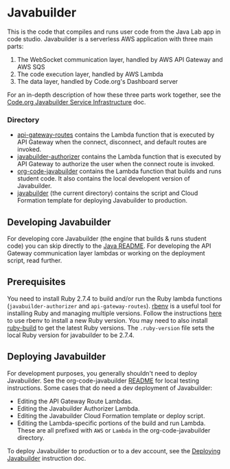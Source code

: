 # Javabuilder

This is the code that compiles and runs user code from the Java Lab app in code studio.
Javabuilder is a serverless AWS application with three main parts:
1. The WebSocket communication layer, handled by AWS API Gateway and AWS SQS
1. The code execution layer, handled by AWS Lambda
1. The data layer, handled by Code.org's Dashboard server

For an in-depth description of how these three parts work together, see the
[Code.org Javabuilder Service Infrastructure](https://docs.google.com/document/d/196aKj947BYZXZH3nGvzHprgWPOoy2Kw1x3sKgziUaSo/edit)
doc.

### Directory
* [api-gateway-routes](https://github.com/code-dot-org/javabuilder/tree/main/api-gateway-routes)
  contains the Lambda function that is executed by API Gateway when the connect,
  disconnect, and default routes are invoked.
* [javabuilder-authorizer](https://github.com/code-dot-org/javabuilder/tree/main/javabuilder-authorizer)
  contains the Lambda function that is executed by API Gateway to authorize the user when
  the connect route is invoked.
* [org-code-javabuilder](https://github.com/code-dot-org/javabuilder/tree/main/org-code-javabuilder)
  contains the Lambda function that builds and runs student code. It also contains the
  local developent version of Javabuilder.
* [javabuilder](https://github.com/code-dot-org/javabuilder) (the current directory)
  contains the script and Cloud Formation template for deploying Javabuilder to
  production.

## Developing Javabuilder
For developing core Javabuilder (the engine that builds & runs student code) you can skip
directly to the
[Java README](https://github.com/code-dot-org/javabuilder/blob/main/org-code-javabuilder/README.md).
For developing the API Gateway communication layer lambdas or working on the deployment
script, read further.

## Prerequisites
You need to install Ruby 2.7.4 to build and/or run the Ruby lambda functions 
(`javabuilder-authorizer` and `api-gateway-routes`). 
[rbenv](https://github.com/rbenv/rbenv) is a useful tool for installing Ruby and managing
multiple versions. Follow the instructions 
[here](https://github.com/rbenv/rbenv#installing-ruby-versions) to use rbenv to install a
new Ruby version. You may need to also install 
[ruby-build](https://github.com/rbenv/ruby-build#readme) to get the latest Ruby versions.
The `.ruby-version` file sets the local Ruby version for javabuilder to be 2.7.4.

## Deploying Javabuilder
For development purposes, you generally shouldn't need to deploy Javabuilder. See the 
org-code-javabuilder 
[README](https://github.com/code-dot-org/javabuilder/blob/main/org-code-javabuilder/README.md)
for local testing instructions. Some cases that do need a dev deployment of Javabuilder:
* Editing the API Gateway Route Lambdas.
* Editing the Javabuilder Authorizer Lambda.
* Editing the Javabuilder Cloud Formation template or deploy script.
* Editing the Lambda-specific portions of the build and run Lambda. These are all 
  prefixed with `AWS` or `Lambda` in the org-code-javabuilder directory.


To deploy Javabuilder to production or to a dev account, see the
[Deploying Javabuilder](https://docs.google.com/document/d/1mMQK6HhniLsz9lynzhUcm7Tcw_2WVLBxADe0WzqL6rM/edit#)
instruction doc.